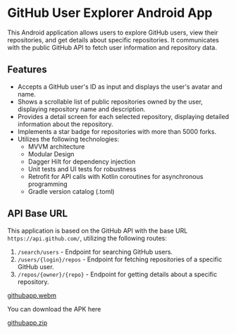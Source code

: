 # GitHub User Explorer Android App

This Android application allows users to explore GitHub users, view their repositories, and get details about specific repositories. It communicates with the public GitHub API to fetch user information and repository data.

## Features

- Accepts a GitHub user's ID as input and displays the user's avatar and name.
- Shows a scrollable list of public repositories owned by the user, displaying repository name and description.
- Provides a detail screen for each selected repository, displaying detailed information about the repository.
- Implements a star badge for repositories with more than 5000 forks.
- Utilizes the following technologies:
  - MVVM architecture
  - Modular Design
  - Dagger Hilt for dependency injection
  - Unit tests and UI tests for robustness
  - Retrofit for API calls with Kotlin coroutines for asynchronous programming
  - Gradle version catalog (.toml)

## API Base URL

This application is based on the GitHub API with the base URL `https://api.github.com/`, utilizing the following routes:

1. `/search/users` - Endpoint for searching GitHub users.
2. `/users/{login}/repos` - Endpoint for fetching repositories of a specific GitHub user.
3. `/repos/{owner}/{repo}` - Endpoint for getting details about a specific repository.

[githubapp.webm](https://github.com/Gaganpreet1993/github_app/assets/5916001/427ecfd1-5193-4fcd-84bb-c25642e12ab5)

You can download the APK here

[githubapp.zip](https://github.com/Gaganpreet1993/github_app/files/14504291/githubapp.zip)
